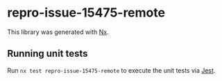 # repro-issue-15475-remote

This library was generated with [Nx](https://nx.dev).

## Running unit tests

Run `nx test repro-issue-15475-remote` to execute the unit tests via [Jest](https://jestjs.io).

